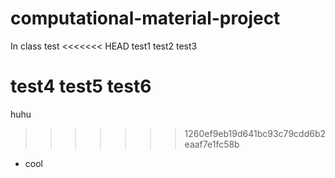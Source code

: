 # computational-material-project
In class test
<<<<<<< HEAD
test1 test2 test3

test4 test5 test6
=======
huhu
>>>>>>> 1260ef9eb19d641bc93c79cdd6b2eaaf7e1fc58b

* cool 
